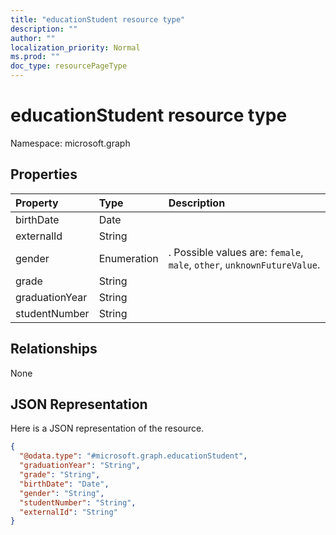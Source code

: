 ```yaml
---
title: "educationStudent resource type"
description: ""
author: ""
localization_priority: Normal
ms.prod: ""
doc_type: resourcePageType
---
```


# educationStudent resource type


Namespace: microsoft.graph



## Properties
|Property|Type|Description|
|:---|:---|:---|
|birthDate|Date||
|externalId|String||
|gender|Enumeration|. Possible values are: `female`, `male`, `other`, `unknownFutureValue`.|
|grade|String||
|graduationYear|String||
|studentNumber|String||

## Relationships
None

## JSON Representation
Here is a JSON representation of the resource.
<!-- {
  "blockType": "resource",
  "@odata.type": "microsoft.graph.educationStudent"
}
-->
``` json
{
  "@odata.type": "#microsoft.graph.educationStudent",
  "graduationYear": "String",
  "grade": "String",
  "birthDate": "Date",
  "gender": "String",
  "studentNumber": "String",
  "externalId": "String"
}
```

